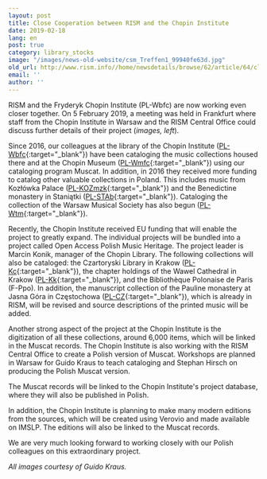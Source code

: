 ```yaml
---
layout: post
title: Close Cooperation between RISM and the Chopin Institute
date: 2019-02-18
lang: en
post: true
category: library_stocks
image: "/images/news-old-website/csm_Treffen1_99940fe63d.jpg"
old_url: http://www.rism.info//home/newsdetails/browse/62/article/64/close-cooperation-between-rism-and-the-chopin-institute.html
email: ''
author: ''
---
```



RISM and the Fryderyk Chopin Institute (PL-Wbfc) are now working even closer together. On 5 February 2019, a meeting was held in Frankfurt where staff from the Chopin Institute in Warsaw and the RISM Central Office could discuss further details of their project (_images, left_).

Since 2016, our colleagues at the library of the Chopin Institute ([PL-Wbfc](https://opac.rism.info/search?View=rism&siglum=PL-Wbfc&Language=en){:target="_blank"}) have been cataloging the music collections housed there and at the Chopin Museum ([PL-Wmfc](https://opac.rism.info/search?View=rism&siglum=PL-Wmfc&Language=en){:target="_blank"}) using our cataloging program Muscat. In addition, in 2016 they received more funding to catalog other valuable collections in Poland. This includes music from Kozłówka Palace ([PL-KOZmzk](https://opac.rism.info/search?View=rism&siglum=PL-KOZmzk&Language=en){:target="_blank"}) and the Benedictine monastery in Staniątki ([PL-STAb](https://opac.rism.info/search?View=rism&siglum=PL-STAb&Language=en){:target="_blank"}). Cataloging the collection of the Warsaw Musical Society has also begun ([PL-Wtm](https://opac.rism.info/search?View=rism&siglum=PL-Wtm&Language=en){:target="_blank"}).

Recently, the Chopin Institute received EU funding that will enable the project to greatly expand. The individual projects will be bundled into a project called Open Access Polish Music Heritage. The project leader is Marcin Konik, manager of the Chopin Library. The following collections will also be cataloged: the Czartoryski Library in Krakow ([PL-Kc](https://opac.rism.info/search?View=rism&siglum=PL-Kc&Language=en){:target="_blank"}), the chapter holdings of the Wawel Cathedral in Krakow ([PL-Kk](https://opac.rism.info/search?View=rism&siglum=PL-Kk&Language=en){:target="_blank"}), and the Bibliothèque Polonaise de Paris (F-Ppo). In addition, the manuscript collection of the Pauline monastery at Jasna Góra in Częstochowa ([PL-CZ](https://opac.rism.info/search?View=rism&siglum=PL-CZ&Language=en){:target="_blank"}), which is already in RISM, will be revised and source descriptions of the printed music will be added.

Another strong aspect of the project at the Chopin Institute is the digitization of all these collections, around 6,000 items, which will be linked in the Muscat records. The Chopin Institute is also working with the RISM Central Office to create a Polish version of Muscat. Workshops are planned in Warsaw for Guido Kraus to teach cataloging and Stephan Hirsch on producing the Polish Muscat version.

The Muscat records will be linked to the Chopin Institute's project database, where they will also be published in Polish.

In addition, the Chopin Institute is planning to make many modern editions from the sources, which will be created using Verovio and made available on IMSLP. The editions will also be linked to the Muscat records.

We are very much looking forward to working closely with our Polish colleagues on this extraordinary project.


_All images courtesy of Guido Kraus._

<script type="text/javascript">var switchTo5x=true;</script><script type="text/javascript" src="http://w.sharethis.com/button/buttons.js"></script><script type="text/javascript">stLight.options({publisher: "9b601438-1ce1-49d8-bfd7-9cff5df54c17", doNotHash: false, doNotCopy: false, hashAddressBar: false});</script>